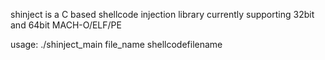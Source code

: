 shinject is a C based shellcode injection library currently supporting 32bit and 64bit MACH-O/ELF/PE



usage: ./shinject_main file_name shellcodefilename
